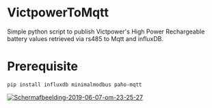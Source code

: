 # VictpowerToMqtt
Simple python script to publish Victpower's High Power Rechargeable battery values retrieved via rs485 to Mqtt and influxDB.

# Prerequisite
```pip install influxdb minimalmodbus paho-mqtt```

<a href="https://imgbb.com/"><img src="https://i.ibb.co/6BX29NW/Schermafbeelding-2019-06-07-om-23-25-27.png" alt="Schermafbeelding-2019-06-07-om-23-25-27" border="0"></a>
